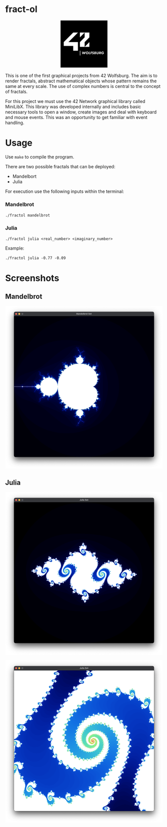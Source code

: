 # fract-ol
 
<p align="center">
<img src="https://github.com/santiagotena/assets/blob/master/logos/42%20logo.jpeg?raw=true" alt="42 Wolfsburg Logo" width="150" height="150">
</p>
 
This is one of the first graphical projects from 42 Wolfsburg. The aim is to render fractals, abstract mathematical objects whose pattern remains the same at every scale. The use of complex numbers is central to the concept of fractals.
 
For this project we must use the 42 Network graphical library called MiniLibX. This library was
developed internally and includes basic necessary tools to open a window, create images
and deal with keyboard and mouse events. This was an opportunity to get familiar with event handling.
 
# Usage
 
Use `make` to compile the program.
 
There are two possible fractals that can be deployed:
<ul>
<li> Mandelbort </li>
<li> Julia </li>
</ul> 
 
For execution use the following inputs within the terminal:
 
### Mandelbrot
```
./fractol mandelbrot
```
 
### Julia
```
./fractol julia <real_number> <imaginary_number>
```

Example: 
```
./fractol julia -0.77 -0.09
 ```
 
# Screenshots
## Mandelbrot
<p align="center">
<img src="https://github.com/santiagotena/fract-ol/blob/master/screenshots/mandelbrot.png?raw=true" alt="Mandelbrot image">
</p>
 
## Julia
<p align="center">
<img src="https://github.com/santiagotena/fract-ol/blob/master/screenshots/julia.png?raw=true" alt="Julia image one">
</p>
<p align="center">
<img src="https://github.com/santiagotena/fract-ol/blob/master/screenshots/julia_zoom.png?raw=true" alt="Julia image two">
</p>
 
